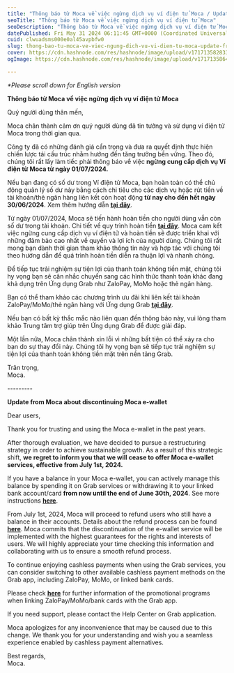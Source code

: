 ```yaml
---
title: "Thông báo từ Moca về việc ngừng dịch vụ ví điện tử Moca / Update from Moca about discontinuing Moca e-wallet"
seoTitle: "Thông báo từ Moca về việc ngừng dịch vụ ví điện tử Moca"
seoDescription: "Thông báo từ Moca về việc ngừng dịch vụ ví điện tử Moca / Update from Moca about discontinuing Moca e-wallet"
datePublished: Fri May 31 2024 06:11:45 GMT+0000 (Coordinated Universal Time)
cuid: clwuadsms000e0al45avpbfw0
slug: thong-bao-tu-moca-ve-viec-ngung-dich-vu-vi-dien-tu-moca-update-from-moca-about-discontinuing-moca-e-wallet
cover: https://cdn.hashnode.com/res/hashnode/image/upload/v1717135828332/5330f2bd-74f3-4ccc-932a-f77a39699979.jpeg
ogImage: https://cdn.hashnode.com/res/hashnode/image/upload/v1717135864474/b1095bfe-b3f8-44dc-b90b-ad2964d615db.jpeg

---
```


*\*Please scroll down for English version*

**Thông báo từ Moca về việc ngừng dịch vụ ví điện tử Moca**

  
Quý người dùng thân mến,  
  
Moca chân thành cảm ơn quý người dùng đã tin tưởng và sử dụng ví điện tử Moca trong thời gian qua.  
  
Công ty đã có những đánh giá cẩn trọng và đưa ra quyết định thực hiện chiến lược tái cấu trúc nhằm hướng đến tăng trưởng bền vững. Theo đó, chúng tôi rất lấy làm tiếc phải thông báo về việc **ngừng cung cấp dịch vụ Ví điện từ Moca từ ngày 01/07/2024.**  
  
Nếu bạn đang có số dư trong Ví điện tử Moca, bạn hoàn toàn có thể chủ động quản lý số dư này bằng cách chi tiêu cho các dịch vụ hoặc rút tiền về tài khoản/thẻ ngân hàng liên kết còn hoạt động **từ nay cho đến hết ngày 30/06/2024**. Xem thêm hướng dẫn [**tại đây**](https://v2dc3pjr.r.us-east-1.awstrack.me/L0/https:%2F%2Fhelp.grab.com%2Fpassenger%2Fvi-vn%2F115009014787-L%25C3%25A0m-th%25E1%25BA%25BF-n%25C3%25A0o-%25C4%2591%25E1%25BB%2583-r%25C3%25BAt-ti%25E1%25BB%2581n-t%25E1%25BB%25AB-V%25C3%25AD-%25C4%2591i%25E1%25BB%2587n-t%25E1%25BB%25AD-Moca-tr%25C3%25AAn-%25E1%25BB%25A9ng-d%25E1%25BB%25A5ng-Grab-v%25E1%25BB%2581-ng%25C3%25A2n-h%25C3%25A0ng/1/0100018fcd42ec35-12ad447d-6faa-4d5d-9f84-0120eeeab7bd-000000/mxM6KDwZCNZI4qYqQM5Url3GFBs=376).  
  
Từ ngày 01/07/2024, Moca sẽ tiến hành hoàn tiền cho người dùng vẫn còn số dư trong tài khoản. Chi tiết về quy trình hoàn tiền [**tại đây**](https://v2dc3pjr.r.us-east-1.awstrack.me/L0/https:%2F%2Fhelp.grab.com%2Fpassenger%2Fvi-vn%2F360045271472/1/0100018fcd42ec35-12ad447d-6faa-4d5d-9f84-0120eeeab7bd-000000/9iEIGjPfTFaoFQZZ2bno-ldy75c=376). Moca cam kết việc ngừng cung cấp dịch vụ ví điện tử và hoàn tiền sẽ được triển khai với những đảm bảo cao nhất về quyền và lợi ích của người dùng. Chúng tôi rất mong bạn dành thời gian tham khảo thông tin này và hợp tác với chúng tôi theo hướng dẫn để quá trình hoàn tiền diễn ra thuận lợi và nhanh chóng.  
  
Để tiếp tục trải nghiệm sự tiện lợi của thanh toán không tiền mặt, chúng tôi hy vọng bạn sẽ cân nhắc chuyển sang các hình thức thanh toán khác đang khả dụng trên Ứng dụng Grab như ZaloPay, MoMo hoặc thẻ ngân hàng.  
  
Bạn có thể tham khảo các chương trình ưu đãi khi liên kết tài khoản ZaloPay/MoMo/thẻ ngân hàng với Ứng dụng Grab [**tại đây**](https://v2dc3pjr.r.us-east-1.awstrack.me/L0/https:%2F%2Fwww.grab.com%2Fvn%2Fblog%2Fgrabcashless%2F/1/0100018fcd42ec35-12ad447d-6faa-4d5d-9f84-0120eeeab7bd-000000/9fxubXkEgbt4QY75gAqeg9tfHc8=376).  
  
Nếu bạn có bất kỳ thắc mắc nào liên quan đến thông báo này, vui lòng tham khảo Trung tâm trợ giúp trên Ứng dụng Grab để được giải đáp.  
  
Một lần nữa, Moca chân thành xin lỗi vì những bất tiện có thể xảy ra cho bạn do sự thay đổi này. Chúng tôi hy vọng bạn sẽ tiếp tục trải nghiệm sự tiện lợi của thanh toán không tiền mặt trên nền tảng Grab.  
  
Trân trọng,  
Moca.  
  
\---------

**Update from Moca about discontinuing Moca e-wallet**

  
Dear users,  
  
Thank you for trusting and using the Moca e-wallet in the past years.  
  
After thorough evaluation, we have decided to pursue a restructuring strategy in order to achieve sustainable growth. As a result of this strategic shift, **we regret to inform you that we will cease to offer Moca e-wallet services, effective from July 1st, 2024.**  
  
If you have a balance in your Moca e-wallet, you can actively manage this balance by spending it on Grab services or withdrawing it to your linked bank account/card **from now until the end of June 30th, 2024**. See more instructions [**here**](https://v2dc3pjr.r.us-east-1.awstrack.me/L0/https:%2F%2Fhelp.grab.com%2Fpassenger%2Fen-vn%2F115009014787-L%25C3%25A0m-th%25E1%25BA%25BF-n%25C3%25A0o-%25C4%2591%25E1%25BB%2583-r%25C3%25BAt-ti%25E1%25BB%2581n-t%25E1%25BB%25AB-V%25C3%25AD-%25C4%2591i%25E1%25BB%2587n-t%25E1%25BB%25AD-Moca-tr%25C3%25AAn-%25E1%25BB%25A9ng-d%25E1%25BB%25A5ng-Grab-v%25E1%25BB%2581-ng%25C3%25A2n-h%25C3%25A0ng/1/0100018fcd42ec35-12ad447d-6faa-4d5d-9f84-0120eeeab7bd-000000/-2_njcUi3WmjrS-caUqV6p0JLLg=376).  
  
From July 1st, 2024, Moca will proceed to refund users who still have a balance in their accounts. Details about the refund process can be found [**here**](https://v2dc3pjr.r.us-east-1.awstrack.me/L0/https:%2F%2Fhelp.grab.com%2Fpassenger%2Fen-vn%2F360045271472/1/0100018fcd42ec35-12ad447d-6faa-4d5d-9f84-0120eeeab7bd-000000/1UUXI9HEPajjyj8fMfGWQILdMq8=376). Moca commits that the discontinuation of the e-wallet service will be implemented with the highest guarantees for the rights and interests of users. We will highly appreciate your time checking this information and collaborating with us to ensure a smooth refund process.  
  
To continue enjoying cashless payments when using the Grab services, you can consider switching to other available cashless payment methods on the Grab app, including ZaloPay, MoMo, or linked bank cards.  
  
Please check [**here**](https://v2dc3pjr.r.us-east-1.awstrack.me/L0/https:%2F%2Fwww.grab.com%2Fvn%2Fblog%2Fgrabcashless%2F/2/0100018fcd42ec35-12ad447d-6faa-4d5d-9f84-0120eeeab7bd-000000/pPuL0Jtn64nB4jg-1I5mNZNocmI=376) for further information of the promotional programs when linking ZaloPay/MoMo/bank cards with the Grab app.  
  
If you need support, please contact the Help Center on Grab application.  
  
Moca apologizes for any inconvenience that may be caused due to this change. We thank you for your understanding and wish you a seamless experience enabled by cashless payment alternatives.  
  
Best regards,  
Moca.